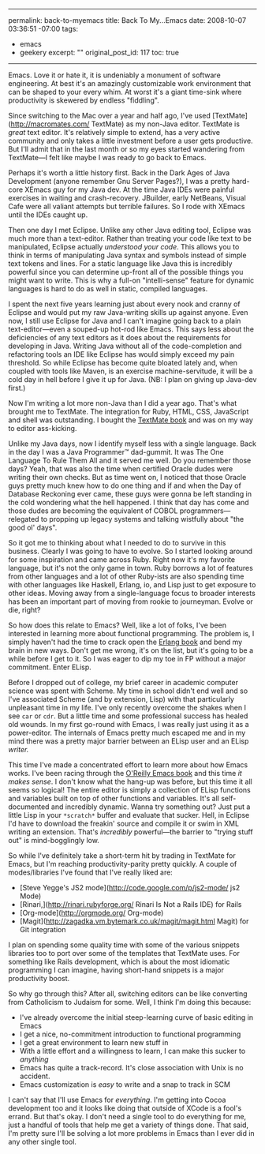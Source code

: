 ----- 
permalink: back-to-myemacs
title: Back To My...Emacs
date: 2008-10-07 03:36:51 -07:00
tags:
- emacs
- geekery
excerpt: ""
original_post_id: 117
toc: true
-----
Emacs. Love it or hate it, it is undeniably a monument of software engineering. At best it's an amazingly customizable work environment that can be shaped to your every whim. At worst it's a giant time-sink where productivity is skewered by endless "fiddling".

Since switching to the Mac over a year and half ago, I've used [TextMate](http://macromates.com/ TextMate) as my non-Java editor. TextMate is _great_ text editor. It's relatively simple to extend, has a very active community and only takes a little investment before a user gets productive. But I'll admit that in the last month or so my eyes started wandering from TextMate&#8212;I felt like maybe I was ready to go back to Emacs.

Perhaps it's worth a little history first. Back in the Dark Ages of Java Development (anyone remember Gnu Server Pages?), I was a pretty hard-core XEmacs guy for my Java dev. At the time Java IDEs were painful exercises in waiting and crash-recovery. JBuilder, early NetBeans, Visual Cafe were all valiant attempts but terrible failures. So I rode with XEmacs until the IDEs caught up.

Then one day I met Eclipse. Unlike any other Java editing tool, Eclipse was much more than a text-editor. Rather than treating your code like text to be manipulated, Eclipse actually _understood your code_. This allows you to think in terms of manipulating Java syntax and symbols instead of simple text tokens and lines. For a static language like Java this is incredibly powerful since you can determine up-front all of the possible things you might want to write. This is why a full-on "intelli-sense" feature for dynamic languages is hard to do as well in static, compiled languages.

I spent the next five years learning just about every nook and cranny of Eclipse and would put my raw Java-writing skills up against anyone. Even now, I still use Eclipse for Java and I can't imagine going back to a plain text-editor&#8212;even a souped-up hot-rod like Emacs. This says less about the deficiencies of any text editors as it does about the requirements for developing in Java. Writing Java without all of the code-completion and refactoring tools an IDE like Eclipse has would simply exceed my pain threshold. So while Eclipse has become quite bloated lately and, when coupled with tools like Maven, is an exercise machine-servitude, it will be a cold day in hell before I give it up for Java. (NB: I plan on giving up Java-dev first.)

Now I'm writing a lot more non-Java than I did a year ago. That's what brought me to TextMate. The integration for Ruby, HTML, CSS, JavaScript and shell was outstanding. I bought the [TextMate book](http://www.amazon.com/TextMate-Power-Editing-Pragmatic-Programmers/dp/097873923X%3FSubscriptionId%3D0PZ7TM66EXQCXFVTMTR2%26tag%3Dhttplivollmne-20%26linkCode%3Dxm2%26camp%3D2025%26creative%3D165953%26creativeASIN%3D097873923X) and was on my way to editor ass-kicking.

Unlike my Java days, now I identify myself less with a single language. Back in the day I was a Java Programmer&#8482; dad-gummit. It was The One Language To Rule Them All and it served me well. Do you remember those days? Yeah, that was also the time when certified Oracle dudes were writing their own checks. But as time went on, I noticed that those Oracle guys pretty much knew how to do one thing and if and when the Day of Database Reckoning ever came, these guys were gonna be left standing in the cold wondering what the hell happened. I think that day has come and those dudes are becoming the equivalent of COBOL programmers&#8212;relegated to propping up legacy systems and talking wistfully about "the good ol' days".

So it got me to thinking about what I needed to do to survive in this business. Clearly I was going to have to evolve. So I started looking around for some inspiration and came across Ruby. Right now it's my favorite language, but it's not the only game in town. Ruby borrows a lot of features from other languages and a lot of other Ruby-ists are also spending time with other languages like Haskell, Erlang, io, and Lisp just to get exposure to other ideas. Moving away from a single-language focus to broader interests has been an important part of moving from rookie to journeyman. Evolve or die, right?

So how does this relate to Emacs? Well, like a lot of folks, I've been interested in learning more about functional programming. The problem is, I simply haven't had the time to crack open the [Erlang book](http://www.amazon.com/Programming-Erlang-Software-Concurrent-World/dp/193435600X%3FSubscriptionId%3D0PZ7TM66EXQCXFVTMTR2%26tag%3Dhttplivollmne-20%26linkCode%3Dxm2%26camp%3D2025%26creative%3D165953%26creativeASIN%3D193435600X) and bend my brain in new ways. Don't get me wrong, it's on the list, but it's going to be a while before I get to it. So I was eager to dip my toe in FP without a major commitment. Enter ELisp.

Before I dropped out of college, my brief career in academic computer science was spent with Scheme. My time in school didn't end well and so I've associated Scheme (and by extension, Lisp) with that particularly unpleasant time in my life. I've only recently overcome the shakes when I see `car` or `cdr`. But a little time and some professional success has healed old wounds. In my first go-round with Emacs, I was really just using it as a power-editor. The internals of Emacs pretty much escaped me and in my mind there was a pretty major barrier between an ELisp user and an ELisp _writer._

This time I've made a concentrated effort to learn more about how Emacs works. I've been racing through the [O'Reilly Emacs book](http://www.amazon.com/Learning-Elliot-Raymond-Rosenblatt-Cameron/dp/B001E3G45M%3FSubscriptionId%3D0PZ7TM66EXQCXFVTMTR2%26tag%3Dhttplivollmne-20%26linkCode%3Dxm2%26camp%3D2025%26creative%3D165953%26creativeASIN%3DB001E3G45M) and this time _it makes sense_. I don't know what the hang-up was before, but this time it all seems so logical! The entire editor is simply a collection of ELisp functions and variables built on top of other functions and variables. It's all self-documented and incredibly dynamic. Wanna try something out? Just put a little Lisp in your `*scratch*` buffer and evaluate that sucker. Hell, in Eclipse I'd have to download the freakin' source and compile it or swim in XML writing an extension. That's _incredibly_ powerful&#8212;the barrier to "trying stuff out" is mind-bogglingly low.

So while I've definitely take a short-term hit by trading in TextMate for Emacs, but I'm reaching productivity-parity pretty quickly. A couple of modes/libraries I've found that I've really liked are:
*  [Steve Yegge's JS2 mode](http://code.google.com/p/js2-mode/ js2 Mode)
*  [Rinari,](http://rinari.rubyforge.org/ Rinari Is Not a Rails IDE) for Rails
*  [Org-mode](http://orgmode.org/ Org-mode)
*  [Magit](http://zagadka.vm.bytemark.co.uk/magit/magit.html Magit) for Git integration

I plan on spending some quality time with some of the various snippets libraries too to port over some of the templates that TextMate uses. For something like Rails development, which is about the most idiomatic programming I can imagine, having short-hand snippets is a major productivity boost.

So why go through this? After all, switching editors can be like converting from Catholicism to Judaism for some. Well, I think I'm doing this because:
*  I've already overcome the initial steep-learning curve of basic editing in Emacs
*  I get a nice, no-commitment introduction to functional programming
*  I get a great environment to learn new stuff in
*  With a little effort and a willingness to learn, I can make this sucker to _anything_
*  Emacs has quite a track-record. It's close association with Unix is no accident.
*  Emacs customization is _easy_ to write and a snap to track in SCM

I can't say that I'll use Emacs for _everything_. I'm getting into Cocoa development too and it looks like doing that outside of XCode is a fool's errand. But that's okay. I don't need a single tool to do everything for me, just a handful of tools that help me get a variety of things done. That said, I'm pretty sure I'll be solving a lot more problems in Emacs than I ever did in any other single tool.


